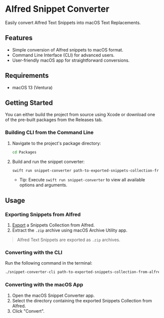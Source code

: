 # Alfred Snippet Converter

Easily convert Alfred Text Snippets into macOS Text Replacements.

## Features

- Simple conversion of Alfred snippets to macOS format.
- Command Line Interface (CLI) for advanced users.
- User-friendly macOS app for straightforward conversions.

## Requirements

- macOS 13 (Ventura)

## Getting Started

You can either build the project from source using Xcode or download one of the pre-built packages from the Releases tab.

### Building CLI from the Command Line

1. Navigate to the project's package directory:
   ```bash
   cd Packages
   ```
2. Build and run the snippet converter:
   ```bash
   swift run snippet-converter path-to-exported-snippets-collection-from-alfred
   ```
   - Tip: Execute `swift run snippet-converter` to view all available options and arguments.

## Usage

### Exporting Snippets from Alfred

1. [Export](https://www.alfredapp.com/help/features/snippets/#sharing) a Snippets Collection from Alfred.
2. Extract the `.zip` archive using macOS Archive Utility app. 

> Alfred Text Snippets are exported as `.zip` archives.

### Converting with the CLI

Run the following command in the terminal:

```bash
./snippet-converter-cli path-to-exported-snippets-collection-from-alfred
```

### Converting with the macOS App

1. Open the macOS Snippet Converter app.
2. Select the directory containing the exported Snippets Collection from Alfred.
3. Click "Convert".

